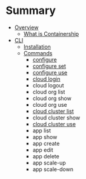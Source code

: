 # Summary

* [Overview](README.md)
    * [What is Containership](what_is_containership.md)
* [CLI](client/README.md)
    * [Installation](client/installation.md)
    * [Commands](client/commands.md)
        * [configure](client/configure.md)
        * [configure set](client/222-configure-set.md)
        * [configure use](client/configure-use.md)
        * [cloud login](client/cloud-login.md)
        * cloud logout
        * cloud org list
        * cloud org show
        * cloud org use
        * [cloud cluster list](cloud-cluster-list.md)
        * cloud cluster show
        * [cloud cluster use](cloud-cluster-use.md)
        * app list
        * app show
        * app create
        * app edit
        * app delete
        * app scale-up
        * app scale-down

